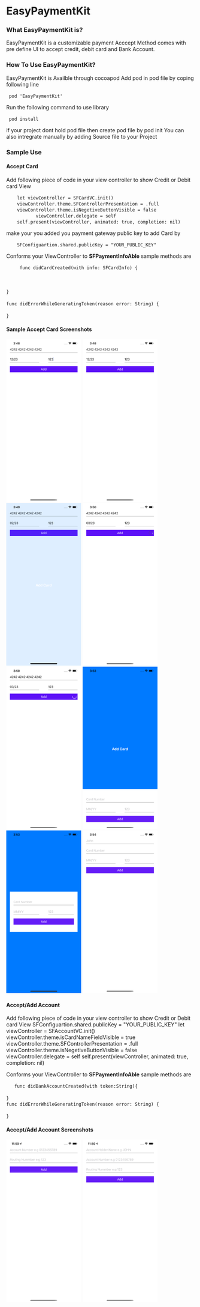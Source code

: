 # EasyPaymentKit
### What EasyPaymentKit is?
EasyPaymentKit is a customizable payment Acccept Method comes with pre define UI to accept credit, debit card and  Bank Account.
### How To Use EasyPaymentKit?
  EasyPaymentKit is Availble through cocoapod
  Add pod in pod file by coping following line 
     
     pod 'EasyPaymentKit' 
  Run the following command to use library
    
     pod install
  if your project dont hold pod file then create pod file by pod init
   You can also intregrate manually by adding Source file to your Project
   
 ### Sample Use 
 #### Accept Card
 Add following piece of code in your view controller to show Credit or Debit card View
        
        let viewController = SFCardVC.init()
        viewController.theme.SFControllerPresentation = .full
        viewController.theme.isNegetiveButtonVisible = false
               viewController.delegate = self
        self.present(viewController, animated: true, completion: nil)
        
   make your you added you payment gateway public key to add Card by 
   
        SFConfiguartion.shared.publicKey = "YOUR_PUBLIC_KEY"
        
   Conforms your ViewController to <b>SFPaymentInfoAble</b>
   sample methods are 
   
         func didCardCreated(with info: SFCardInfo) {
  
        
        
    }
    
    func didErrorWhileGeneratingToken(reason error: String) {
 
    }
    
        
 #### Sample Accept Card  Screenshots
 
 <img src="https://github.com/SaifullahIlyas/OutPutFiles/blob/master/Simulator%20Screen%20Shot%20-%20iPhone%2011%20Pro%20Max%20-%202020-09-28%20at%2015.48.19.png" width=200> <img src="https://github.com/SaifullahIlyas/OutPutFiles/blob/master/Simulator%20Screen%20Shot%20-%20iPhone%2011%20Pro%20Max%20-%202020-09-28%20at%2015.48.22.png" width=200> <img src="https://github.com/SaifullahIlyas/OutPutFiles/blob/master/Simulator%20Screen%20Shot%20-%20iPhone%2011%20Pro%20Max%20-%202020-09-28%20at%2015.49.32.png" width=200> <img src="https://github.com/SaifullahIlyas/OutPutFiles/blob/master/Simulator%20Screen%20Shot%20-%20iPhone%2011%20Pro%20Max%20-%202020-09-28%20at%2015.50.01.png" width=200> <img src="https://github.com/SaifullahIlyas/OutPutFiles/blob/master/Simulator%20Screen%20Shot%20-%20iPhone%2011%20Pro%20Max%20-%202020-09-28%20at%2015.50.08.png" width=200> <img src="https://github.com/SaifullahIlyas/OutPutFiles/blob/master/Simulator%20Screen%20Shot%20-%20iPhone%2011%20Pro%20Max%20-%202020-09-28%20at%2015.53.24.png" width=200> <img src="https://github.com/SaifullahIlyas/OutPutFiles/blob/master/Simulator%20Screen%20Shot%20-%20iPhone%2011%20Pro%20Max%20-%202020-09-28%20at%2015.53.43.png" width=200> <img src="https://github.com/SaifullahIlyas/OutPutFiles/blob/master/Simulator%20Screen%20Shot%20-%20iPhone%2011%20Pro%20Max%20-%202020-09-28%20at%2015.54.39.png" width=200>
 
 #### Accept/Add Account 
 Add following piece of code in your view controller to show Credit or Debit card View
 SFConfiguartion.shared.publicKey = "YOUR_PUBLIC_KEY"
  let viewController = SFAccountVC.init()
        viewController.theme.isCardNameFieldVisible = true
        viewController.theme.SFControllerPresentation = .full
        viewController.theme.isNegetiveButtonVisible = false
               viewController.delegate = self
        self.present(viewController, animated: true, completion: nil)

Conforms your ViewController to <b>SFPaymentInfoAble</b>
   sample methods are 
   
        
       func didBankAccountCreated(with token:String){
        
    }
    func didErrorWhileGeneratingToken(reason error: String) {
 
    }
#### Accept/Add Account Screenshots

 <img src="https://github.com/SaifullahIlyas/OutPutFiles/blob/master/easypaymentkit-Account/Simulator%20Screen%20Shot%20-%20iPhone%2011%20Pro%20Max%20-%202020-10-24%20at%2023.50.24.png" width=200> <img src="https://github.com/SaifullahIlyas/OutPutFiles/blob/master/easypaymentkit-Account/Simulator%20Screen%20Shot%20-%20iPhone%2011%20Pro%20Max%20-%202020-10-24%20at%2023.50.44.png" width=200>
